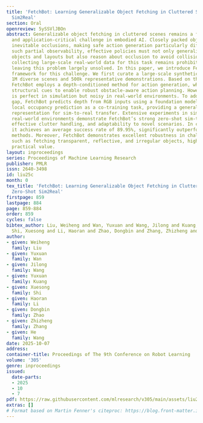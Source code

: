 ```yaml
---
title: 'FetchBot: Learning Generalizable Object Fetching in Cluttered Scenes via Zero-Shot
  Sim2Real'
section: Oral
openreview: 5ySSVlJBOn
abstract: Generalizable object fetching in cluttered scenes remains a fundamental
  and application-critical challenge in embodied AI. Closely packed objects cause
  inevitable occlusions, making safe action generation particularly difficult. Under
  such partial observability, effective policies must not only generalize across diverse
  objects and layouts but also reason about occlusion to avoid collisions. However,
  collecting large-scale real-world data for this task remains prohibitively expensive,
  leaving this problem largely unsolved. In this paper, we introduce FetchBot, a sim-to-real
  framework for this challenge. We first curate a large-scale synthetic dataset featuring
  1M diverse scenes and 500k representative demonstrations. Based on this dataset,
  FetchBot employs a depth-conditioned method for action generation, which leverages
  structural cues to enable robust obstacle-aware action planning. However, depth
  is perfect in simulation but noisy in real-world environments. To address this sim-to-real
  gap, FetchBot predicts depth from RGB inputs using a foundation model and integrates
  local occupancy prediction as a co-training task, providing a generalizable latent
  representation for sim-to-real transfer. Extensive experiments in simulation and
  real-world environments demonstrate FetchBot’s strong zero-shot sim-to-real transfer,
  effective clutter handling, and adaptability to novel scenarios. In cluttered environments,
  it achieves an average success rate of 89.95%, significantly outperforming prior
  methods. Moreover, FetchBot demonstrates excellent robustness in challenging cases,
  such as fetching transparent, reflective, and irregular objects, highlighting its
  practical value.
layout: inproceedings
series: Proceedings of Machine Learning Research
publisher: PMLR
issn: 2640-3498
id: liu25c
month: 0
tex_title: 'FetchBot: Learning Generalizable Object Fetching in Cluttered Scenes via
  Zero-Shot Sim2Real'
firstpage: 859
lastpage: 884
page: 859-884
order: 859
cycles: false
bibtex_author: Liu, Weiheng and Wan, Yuxuan and Wang, Jilong and Kuang, Yuxuan and
  Shi, Xuesong and Li, Haoran and Zhao, Dongbin and Zhang, Zhizheng and Wang, He
author:
- given: Weiheng
  family: Liu
- given: Yuxuan
  family: Wan
- given: Jilong
  family: Wang
- given: Yuxuan
  family: Kuang
- given: Xuesong
  family: Shi
- given: Haoran
  family: Li
- given: Dongbin
  family: Zhao
- given: Zhizheng
  family: Zhang
- given: He
  family: Wang
date: 2025-10-07
address:
container-title: Proceedings of The 9th Conference on Robot Learning
volume: '305'
genre: inproceedings
issued:
  date-parts:
  - 2025
  - 10
  - 7
pdf: https://raw.githubusercontent.com/mlresearch/v305/main/assets/liu25c/liu25c.pdf
extras: []
# Format based on Martin Fenner's citeproc: https://blog.front-matter.io/posts/citeproc-yaml-for-bibliographies/
---
```

